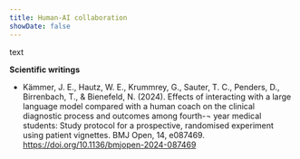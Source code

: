 ```yaml
---
title: Human-AI collaboration
showDate: false
---
```


text

<!--more-->

**Scientific writings**

- Kämmer, J. E., Hautz, W. E., Krummrey, G., Sauter, T. C., Penders, D., Birrenbach, T., & Bienefeld, N. (2024). Effects of interacting with a large language model compared with a human coach on the clinical diagnostic process and outcomes among fourth-¬ year medical students: Study protocol for a prospective, randomised experiment using patient vignettes. BMJ Open, 14, e087469. https://doi.org/10.1136/bmjopen-2024-087469

